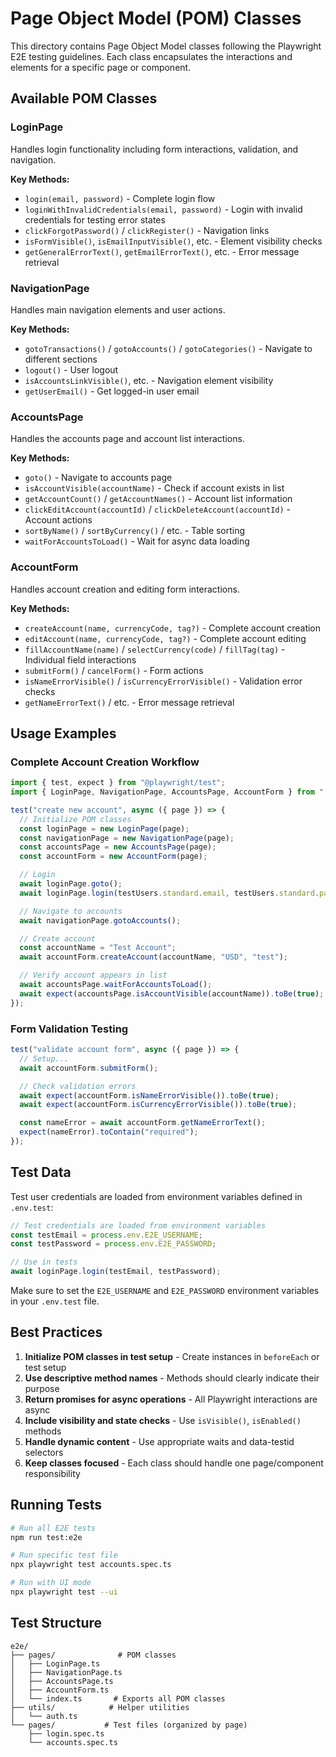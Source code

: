 # Page Object Model (POM) Classes

This directory contains Page Object Model classes following the Playwright E2E testing guidelines. Each class encapsulates the interactions and elements for a specific page or component.

## Available POM Classes

### LoginPage

Handles login functionality including form interactions, validation, and navigation.

**Key Methods:**

- `login(email, password)` - Complete login flow
- `loginWithInvalidCredentials(email, password)` - Login with invalid credentials for testing error states
- `clickForgotPassword()` / `clickRegister()` - Navigation links
- `isFormVisible()`, `isEmailInputVisible()`, etc. - Element visibility checks
- `getGeneralErrorText()`, `getEmailErrorText()`, etc. - Error message retrieval

### NavigationPage

Handles main navigation elements and user actions.

**Key Methods:**

- `gotoTransactions()` / `gotoAccounts()` / `gotoCategories()` - Navigate to different sections
- `logout()` - User logout
- `isAccountsLinkVisible()`, etc. - Navigation element visibility
- `getUserEmail()` - Get logged-in user email

### AccountsPage

Handles the accounts page and account list interactions.

**Key Methods:**

- `goto()` - Navigate to accounts page
- `isAccountVisible(accountName)` - Check if account exists in list
- `getAccountCount()` / `getAccountNames()` - Account list information
- `clickEditAccount(accountId)` / `clickDeleteAccount(accountId)` - Account actions
- `sortByName()` / `sortByCurrency()` / etc. - Table sorting
- `waitForAccountsToLoad()` - Wait for async data loading

### AccountForm

Handles account creation and editing form interactions.

**Key Methods:**

- `createAccount(name, currencyCode, tag?)` - Complete account creation
- `editAccount(name, currencyCode, tag?)` - Complete account editing
- `fillAccountName(name)` / `selectCurrency(code)` / `fillTag(tag)` - Individual field interactions
- `submitForm()` / `cancelForm()` - Form actions
- `isNameErrorVisible()` / `isCurrencyErrorVisible()` - Validation error checks
- `getNameErrorText()` / etc. - Error message retrieval

## Usage Examples

### Complete Account Creation Workflow

```typescript
import { test, expect } from "@playwright/test";
import { LoginPage, NavigationPage, AccountsPage, AccountForm } from "../pages";

test("create new account", async ({ page }) => {
  // Initialize POM classes
  const loginPage = new LoginPage(page);
  const navigationPage = new NavigationPage(page);
  const accountsPage = new AccountsPage(page);
  const accountForm = new AccountForm(page);

  // Login
  await loginPage.goto();
  await loginPage.login(testUsers.standard.email, testUsers.standard.password);

  // Navigate to accounts
  await navigationPage.gotoAccounts();

  // Create account
  const accountName = "Test Account";
  await accountForm.createAccount(accountName, "USD", "test");

  // Verify account appears in list
  await accountsPage.waitForAccountsToLoad();
  await expect(accountsPage.isAccountVisible(accountName)).toBe(true);
});
```

### Form Validation Testing

```typescript
test("validate account form", async ({ page }) => {
  // Setup...
  await accountForm.submitForm();

  // Check validation errors
  await expect(accountForm.isNameErrorVisible()).toBe(true);
  await expect(accountForm.isCurrencyErrorVisible()).toBe(true);

  const nameError = await accountForm.getNameErrorText();
  expect(nameError).toContain("required");
});
```

## Test Data

Test user credentials are loaded from environment variables defined in `.env.test`:

```typescript
// Test credentials are loaded from environment variables
const testEmail = process.env.E2E_USERNAME;
const testPassword = process.env.E2E_PASSWORD;

// Use in tests
await loginPage.login(testEmail, testPassword);
```

Make sure to set the `E2E_USERNAME` and `E2E_PASSWORD` environment variables in your `.env.test` file.

## Best Practices

1. **Initialize POM classes in test setup** - Create instances in `beforeEach` or test setup
2. **Use descriptive method names** - Methods should clearly indicate their purpose
3. **Return promises for async operations** - All Playwright interactions are async
4. **Include visibility and state checks** - Use `isVisible()`, `isEnabled()` methods
5. **Handle dynamic content** - Use appropriate waits and data-testid selectors
6. **Keep classes focused** - Each class should handle one page/component responsibility

## Running Tests

```bash
# Run all E2E tests
npm run test:e2e

# Run specific test file
npx playwright test accounts.spec.ts

# Run with UI mode
npx playwright test --ui
```

## Test Structure

```
e2e/
├── pages/              # POM classes
│   ├── LoginPage.ts
│   ├── NavigationPage.ts
│   ├── AccountsPage.ts
│   ├── AccountForm.ts
│   └── index.ts       # Exports all POM classes
├── utils/            # Helper utilities
│   └── auth.ts
└── pages/           # Test files (organized by page)
    ├── login.spec.ts
    └── accounts.spec.ts
```
